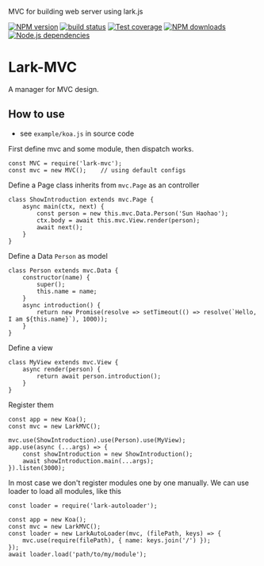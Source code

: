 MVC for building web server using lark.js

[![NPM version][npm-image]][npm-url]
[![build status][travis-image]][travis-url]
[![Test coverage][coveralls-image]][coveralls-url]
[![NPM downloads][downloads-image]][npm-url]
[![Node.js dependencies][david-image]][david-url]

# Lark-MVC

A manager for MVC design.

## How to use

* see `example/koa.js` in source code

First define mvc and some module, then dispatch works.

```
const MVC = require('lark-mvc');
const mvc = new MVC();    // using default configs
```

Define a Page class inherits from `mvc.Page` as an controller

```
class ShowIntroduction extends mvc.Page {
    async main(ctx, next) {
        const person = new this.mvc.Data.Person('Sun Haohao');
        ctx.body = await this.mvc.View.render(person);
        await next();
    }
}
```

Define a Data `Person` as model

```
class Person extends mvc.Data {
    constructor(name) {
        super();
        this.name = name;
    }
    async introduction() {
        return new Promise(resolve => setTimeout(() => resolve(`Hello, I am ${this.name}`), 1000));
    }
}
```

Define a view

```
class MyView extends mvc.View {
    async render(person) {
        return await person.introduction();
    }
}
```

Register them
```
const app = new Koa();
const mvc = new LarkMVC();

mvc.use(ShowIntroduction).use(Person).use(MyView);
app.use(async (...args) => {
    const showIntroduction = new ShowIntroduction();
    await showIntroduction.main(...args);
}).listen(3000);
```

In most case we don't register modules one by one manually. We can use loader to load all modules, like this

```
const loader = require('lark-autoloader');

const app = new Koa();
const mvc = new LarkMVC();
const loader = new LarkAutoLoader(mvc, (filePath, keys) => {
    mvc.use(require(filePath), { name: keys.join('/') });
});
await loader.load('path/to/my/module');
```

[npm-image]: https://img.shields.io/npm/v/lark-mvc.svg?style=flat-square
[npm-url]: https://npmjs.org/package/lark-mvc
[travis-image]: https://img.shields.io/travis/larkjs/lark-mvc/master.svg?style=flat-square
[travis-url]: https://travis-ci.org/larkjs/lark-mvc
[downloads-image]: https://img.shields.io/npm/dm/lark-mvc.svg?style=flat-square
[david-image]: https://img.shields.io/david/larkjs/lark-mvc.svg?style=flat-square
[david-url]: https://david-dm.org/larkjs/lark-mvc
[coveralls-image]: https://img.shields.io/codecov/c/github/larkjs/lark-mvc.svg?style=flat-square
[coveralls-url]: https://codecov.io/github/larkjs/lark-mvc
